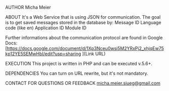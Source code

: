 AUTHOR 
Micha Meier

ABOUT 
It's a Web Service that is using JSON for communication. The goal is to get saved messages stored in the database by: Message ID Language code (like en) Application ID Module ID

Further informations about the communication protocol are found in Google Docs: [https://docs.google.com/document/d/1Xp3Nceu0wsi5M2YRxPj2_xhjqEw75kp12YE5SEMwHbI/edit?usp=sharing
](Link URL)

EXECUTION This project is written in PHP and can be executed v.5.6+.

DEPENDENCIES You can turn on URL rewrite, but it's not mandatory.

CONTACT FOR QUESTIONS OR FEEDBACK micha.meier.siueg@gmail.com